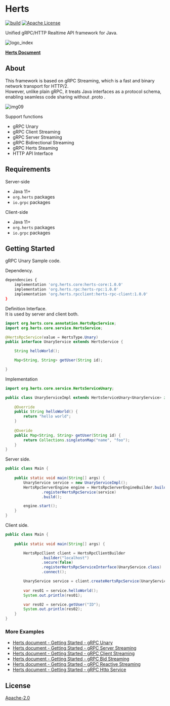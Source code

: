 # Herts

[![build](https://github.com/herts-stack/herts/actions/workflows/build.yaml/badge.svg)](https://github.com/herts-stack/herts/actions/workflows/build.yaml)
[![Apache License](https://img.shields.io/badge/license-Apatch-blue.svg?style=flat)](https://github.com/herts-stack/herts/blob/master/LICENSE)

Unified gRPC/HTTP Realtime API framework for Java.

![logo_index](https://github.com/herts-stack/herts/assets/9509132/26d11e7b-172a-44b8-a163-17dfbf2d2dac)

**[Herts Document](https://herts-framework.herts-stack.org/)**

## About

This framework is based on gRPC Streaming, which is a fast and binary network transport for HTTP/2.  
However, unlike plain gRPC, it treats Java interfaces as a protocol schema, enabling seamless code sharing without .proto .

![img09](https://github.com/herts-stack/herts/assets/9509132/a26742d2-bf76-4d4e-9e92-168e83427032)

Support functions  

* gRPC Unary
* gRPC Client Streaming 
* gRPC Server Streaming
* gRPC Bidirectional Streaming
* gRPC Herts Steaming
* HTTP API Interface

## Requirements

Server-side
* Java 11+
* `org.herts` packages
* `io.grpc` packages

Client-side  
* Java 11+
* `org.herts` packages
* `io.grpc` packages


## Getting Started
gRPC Unary Sample code.

Dependency.
```bash
dependencies {
    implementation 'org.herts.core:herts-core:1.0.0'
    implementation 'org.herts.rpc:herts-rpc:1.0.0'
    implementation 'org.herts.rpcclient:herts-rpc-client:1.0.0'
}
```

Definition Interface.  
It is used by server and client both.
```java
import org.herts.core.annotation.HertsRpcService;
import org.herts.core.service.HertsService;

@HertsRpcService(value = HertsType.Unary)
public interface UnaryService extends HertsService {

    String helloWorld();

    Map<String, String> getUser(String id);

}
```

Implementation
```java
import org.herts.core.service.HertsServiceUnary;

public class UnaryServiceImpl extends HertsServiceUnary<UnaryService> implements UnaryService {
    
    @Override
    public String helloWorld() {
        return "hello world";
    }
    
    @Overide
    public Map<String, String> getUser(String id) {
        return Collections.singletonMap("name", "foo");
    }
}
```

Server side.
```java
public class Main {
  
    public static void main(String[] args) {
        UnaryService service = new UnaryServiceImpl();
        HertsRpcServerEngine engine = HertsRpcServerEngineBuilder.builder()
                .registerHertsRpcService(service)
                .build();

        engine.start();
    }
}
```

Client side.
```java
public class Main {
  
    public static void main(String[] args) {

        HertsRpcClient client = HertsRpcClientBuilder
                .builder("localhost")
                .secure(false)
                .registerHertsRpcServiceInterface(UnaryService.class)
                .connect();

        UnaryService service = client.createHertsRpcService(UnaryService.class);
        
        var res01 = service.helloWorld();
        System.out.println(res01);

        var res02 = service.getUser("ID");
        System.out.println(res02);
    }
}
```

### More Examples
* [Herts document - Getting Started - gRPC Unary](https://herts-framework.herts-stack.org/getting-started/grpc_unary/)
* [Herts document - Getting Started - gRPC Server Streaming](https://herts-framework.herts-stack.org/getting-started/grpc_serverstreaming/)
* [Herts document - Getting Started - gRPC Client Streaming](https://herts-framework.herts-stack.org/getting-started/grpc_clientstreaming/)
* [Herts document - Getting Started - gRPC Bid Streaming](https://herts-framework.herts-stack.org/getting-started/grpc_bidstreaming/)
* [Herts document - Getting Started - gRPC Reactive Streaming](https://herts-framework.herts-stack.org/getting-started/grpc_reactivestreaming/)
* [Herts document - Getting Started - gRPC Http Service](https://herts-framework.herts-stack.org/getting-started/http/)

## License

[Apache-2.0](https://github.com/herts-stack/herts/blob/master/LICENSE)
